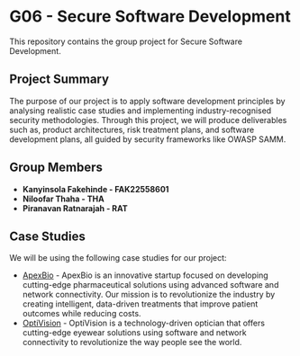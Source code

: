 # G06 - Secure Software Development

This repository contains the group project for Secure Software Development. 

## Project Summary
The purpose of our project is to apply software development principles by analysing realistic case studies and implementing industry-recognised security methodologies. Through this project, we will produce deliverables such as, product architectures, risk treatment plans, and software development plans, all guided by security frameworks like OWASP SAMM.

## Group Members
- **Kanyinsola Fakehinde - FAK22558601**
- **Niloofar Thaha - THA**
- **Piranavan Ratnarajah - RAT**

## Case Studies
We will be using the following case studies for our project:
- [ApexBio](G06_Secure-Software-Development/ApexBio.pdf) - ApexBio is an innovative startup focused on developing cutting-edge pharmaceutical solutions using advanced software and network connectivity. Our mission is to revolutionize the industry by creating intelligent, data-driven treatments that improve patient outcomes while reducing costs.
- [OptiVision](G06_Secure-Software-Development/OptiVision.pdf) - OptiVision is a technology-driven optician that offers cutting-edge eyewear solutions using software and network connectivity to revolutionize the way people see the world.
